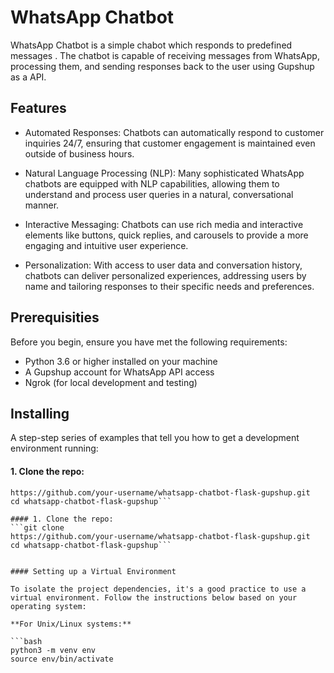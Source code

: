 # WhatsApp Chatbot
WhatsApp Chatbot is a simple chabot which responds to predefined messages . The chatbot is capable of receiving messages from WhatsApp, processing them, and sending responses back to the user using Gupshup as a API.
## Features
* Automated Responses: Chatbots can automatically respond to customer inquiries 24/7, ensuring that customer engagement is maintained even outside of business hours.

* Natural Language Processing (NLP): Many sophisticated WhatsApp chatbots are equipped with NLP capabilities, allowing them to understand and process user queries in a natural, conversational manner.

* Interactive Messaging: Chatbots can use rich media and interactive elements like buttons, quick replies, and carousels to provide a more engaging and intuitive user experience.

* Personalization: With access to user data and conversation history, chatbots can deliver personalized experiences, addressing users by name and tailoring responses to their specific needs and preferences.

## Prerequisities
Before you begin, ensure you have met the following requirements:

* Python 3.6 or higher installed on your machine
* A Gupshup account for WhatsApp API access
* Ngrok (for local development and testing)

## Installing

A step-step series of examples that tell you how to get a development environment running:


#### 1. Clone the repo:
```git clone
https://github.com/your-username/whatsapp-chatbot-flask-gupshup.git
cd whatsapp-chatbot-flask-gupshup```

#### 1. Clone the repo:
```git clone
https://github.com/your-username/whatsapp-chatbot-flask-gupshup.git
cd whatsapp-chatbot-flask-gupshup```


#### Setting up a Virtual Environment

To isolate the project dependencies, it's a good practice to use a virtual environment. Follow the instructions below based on your operating system:

**For Unix/Linux systems:**

```bash
python3 -m venv env
source env/bin/activate









